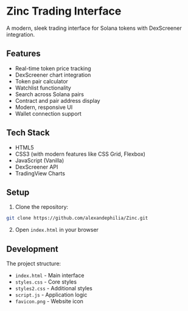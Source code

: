 # Zinc Trading Interface

A modern, sleek trading interface for Solana tokens with DexScreener integration.

## Features

- Real-time token price tracking
- DexScreener chart integration
- Token pair calculator
- Watchlist functionality
- Search across Solana pairs
- Contract and pair address display
- Modern, responsive UI
- Wallet connection support

## Tech Stack

- HTML5
- CSS3 (with modern features like CSS Grid, Flexbox)
- JavaScript (Vanilla)
- DexScreener API
- TradingView Charts

## Setup

1. Clone the repository:
```bash
git clone https://github.com/alexandephilia/Zinc.git
```

2. Open `index.html` in your browser

## Development

The project structure:
- `index.html` - Main interface
- `styles.css` - Core styles
- `styles2.css` - Additional styles
- `script.js` - Application logic
- `favicon.png` - Website icon
